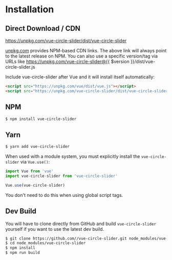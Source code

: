 # Installation

## Direct Download / CDN

https://unpkg.com/vue-circle-slider/dist/vue-circle-slider 

[unpkg.com](https://unpkg.com) provides NPM-based CDN links. The above link will always point to the latest release on NPM. You can also use a specific version/tag via URLs like https://unpkg.com/vue-circle-slider@{{ $version }}/dist/vue-circle-slider.js
 
Include vue-circle-slider after Vue and it will install itself automatically:

```html
<script src="https://unpkg.com/vue/dist/vue.js"></script>
<script src="https://unpkg.com/vue-circle-slider/dist/vue-circle-slider.js"></script>
```

## NPM

```sh
$ npm install vue-circle-slider
```

## Yarn

```sh
$ yarn add vue-circle-slider
```

When used with a module system, you must explicitly install the `vue-circle-slider` via `Vue.use()`:

```javascript
import Vue from 'vue'
import vue-circle-slider from 'vue-circle-slider'

Vue.use(vue-circle-slider)
```

You don't need to do this when using global script tags.

## Dev Build

You will have to clone directly from GitHub and build `vue-circle-slider` yourself if
you want to use the latest dev build.

```sh
$ git clone https://github.com//vue-circle-slider.git node_modules/vue-circle-slider
$ cd node_modules/vue-circle-slider
$ npm install
$ npm run build
```

